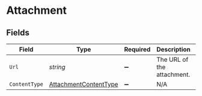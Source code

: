 # Attachment


## Fields

| Field                                                                     | Type                                                                      | Required                                                                  | Description                                                               | Example                                                                   |
| ------------------------------------------------------------------------- | ------------------------------------------------------------------------- | ------------------------------------------------------------------------- | ------------------------------------------------------------------------- | ------------------------------------------------------------------------- |
| `Url`                                                                     | *string*                                                                  | :heavy_minus_sign:                                                        | The URL of the attachment.                                                | http://example.com/resume.pdf                                             |
| `ContentType`                                                             | [AttachmentContentType](../../Models/Components/AttachmentContentType.md) | :heavy_minus_sign:                                                        | N/A                                                                       |                                                                           |